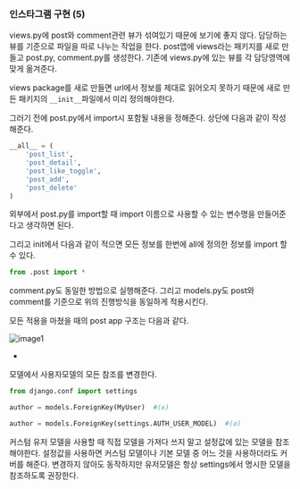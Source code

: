 ### 인스타그램 구현 (5)

views.py에 post와 comment관련 뷰가 섞여있기 때문에 보기에 좋지 않다. 담당하는 뷰를 기준으로 파일을 따로 나누는 작업을 한다. post앱에 views라는 패키지를 새로 만들고 post.py, comment.py를 생성한다. 기존에 views.py에 있는 뷰를 각 담당영역에 맞게 옮겨준다. 

views package를 새로 만들면 url에서 정보를 제대로 읽어오지 못하기 때문에 새로 만든 패키지의 `__init__`파일에서 미리 정의해야한다. 

그러기 전에 post.py에서 import시 포함될 내용을 정해준다. 상단에 다음과 같이 작성해준다. 

```python
__all__ = (
    'post_list',
    'post_detail',
    'post_like_toggle',
    'post_add',
    'post_delete'
)
```
외부에서 post.py를 import할 때 import 이름으로 사용할 수 있는 변수명을 만들어준다고 생각하면 된다. 

그리고 init에서 다음과 같이 적으면 모든 정보를 한번에 all에 정의한 정보를 import 할 수 있다. 
```python
from .post import *
```
comment.py도 동일한 방법으로 실행해준다. 그리고 models.py도 post와 comment를 기준으로 위의 진행방식을 동일하게 적용시킨다. 

모든 적용을 마쳤을 때의 post app 구조는 다음과 같다. 

![image1](https://s24.postimg.org/k2lhe0y5h/0217_1.png)

-

모델에서 사용자모델의 모든 참조를 변경한다. 
```python
from django.conf import settings

author = models.ForeignKey(MyUser)  #(x)

author = models.ForeignKey(settings.AUTH_USER_MODEL)  #(o)
```
커스텀 유저 모델을 사용할 때 직접 모델을 가져다 쓰지 말고 설정값에 있는 모델을 참조해야한다. 설정값을 사용하면 커스텀 모델이나 기본 모델 중 어느 것을 사용하더라도 커버를 해준다. 변경하지 않아도 동작하지만 유저모델은 항상 settings에서 명시한 모델을 참조하도록 권장한다. 
